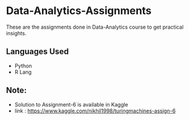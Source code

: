 # Data-Analytics-Assignments
These are the assignments done in Data-Analytics course to get practical insights.
## Languages Used
- Python
- R Lang

## Note:
- Solution to Assignment-6 is available in Kaggle 
- link : https://www.kaggle.com/nikhil1998/turingmachines-assign-6
